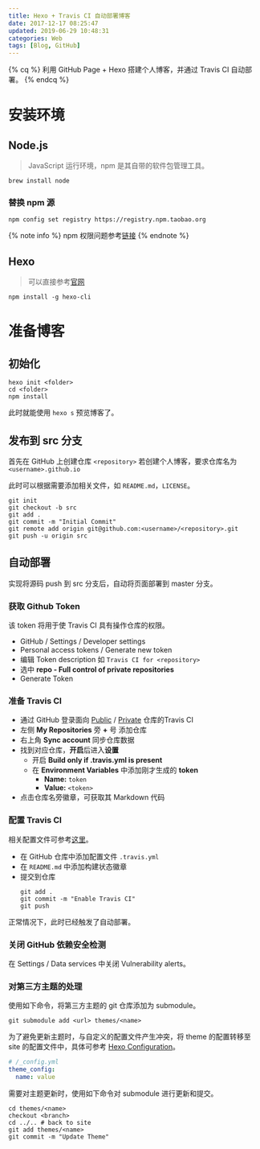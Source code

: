 ```yaml
---
title: Hexo + Travis CI 自动部署博客
date: 2017-12-17 08:25:47
updated: 2019-06-29 10:48:31
categories: Web
tags: [Blog, GitHub]
---
```


{% cq %}
利用 GitHub Page + Hexo 搭建个人博客，并通过 Travis CI 自动部署。
{% endcq %}

<!--more-->

# 安装环境

## Node.js
> JavaScript 运行环境，npm 是其自带的软件包管理工具。

```shell
brew install node
```

### 替换 npm 源
```shell
npm config set registry https://registry.npm.taobao.org
```

{% note info %}
npm 权限问题参考[链接](https://docs.npmjs.com/getting-started/fixing-npm-permissions)
{% endnote %}

## Hexo
> 可以直接参考[官网](https://hexo.io/)

```shell
npm install -g hexo-cli
```

# 准备博客

## 初始化

```shell
hexo init <folder>
cd <folder>
npm install
```

此时就能使用 `hexo s` 预览博客了。

## 发布到 src 分支
首先在 GitHub 上创建仓库 `<repository>`
若创建个人博客，要求仓库名为 `<username>.github.io`

此时可以根据需要添加相关文件，如 `README.md`，`LICENSE`。

```shell
git init
git checkout -b src
git add .
git commit -m "Initial Commit"
git remote add origin git@github.com:<username>/<repository>.git
git push -u origin src
```

## 自动部署
实现将源码 push 到 src 分支后，自动将页面部署到 master 分支。

### 获取 Github Token
该 token 将用于使 Travis CI 具有操作仓库的权限。

* GitHub / Settings / Developer settings
* Personal access tokens / Generate new token
* 编辑 Token description 如 `Travis CI for <repository>`
* 选中 **repo - Full control of private repositories**
* Generate Token

### 准备 Travis CI
* 通过 GitHub 登录面向 [Public](https://travis-ci.org/) / [Private](https://travis-ci.com/) 仓库的Travis CI
* 左侧 **My Repositories** 旁 **+** 号 添加仓库
* 右上角 **Sync account** 同步仓库数据
* 找到对应仓库，**开启**后进入**设置**
  * 开启 **Build only if .travis.yml is present**
  * 在 **Environment Variables** 中添加刚才生成的 **token**
    *  **Name:** `token`
    *  **Value:** `<token>`
* 点击仓库名旁徽章，可获取其 Markdown 代码

### 配置 Travis CI
相关配置文件可参考[这里](https://github.com/Lodour/Lodour.github.io)。
* 在 GitHub 仓库中添加配置文件 `.travis.yml`
* 在 `README.md` 中添加构建状态徽章
* 提交到仓库
  ```shell
  git add .
  git commit -m "Enable Travis CI"
  git push
  ```

正常情况下，此时已经触发了自动部署。

### 关闭 GitHub 依赖安全检测
在 Settings / Data services 中关闭 Vulnerability alerts。

### 对第三方主题的处理
使用如下命令，将第三方主题的 git 仓库添加为 submodule。

`git submodule add <url> themes/<name>`

为了避免更新主题时，与自定义的配置文件产生冲突，将 theme 的配置转移至 site 的配置文件中，具体可参考 [Hexo Configuration](https://hexo.io/docs/configuration.html)。

```yaml
# /_config.yml
theme_config:
  name: value
```

需要对主题更新时，使用如下命令对 submodule 进行更新和提交。

```shell
cd themes/<name>
checkout <branch>
cd ../.. # back to site
git add themes/<name>
git commit -m "Update Theme"
```

